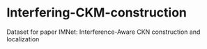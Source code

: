 # Interfering-CKM-construction
Dataset for paper  IMNet: Interference-Aware CKN construction and localization
